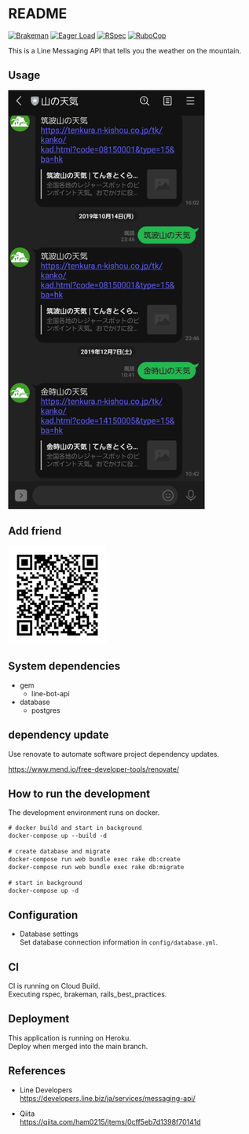 # README

[![Brakeman](https://github.com/ham0215/line_message_yamanotenki/actions/workflows/brakeman.yml/badge.svg)](https://github.com/ham0215/line_message_yamanotenki/actions/workflows/brakeman.yml)
[![Eager Load](https://github.com/ham0215/line_message_yamanotenki/actions/workflows/eager_load.yml/badge.svg)](https://github.com/ham0215/line_message_yamanotenki/actions/workflows/eager_load.yml)
[![RSpec](https://github.com/ham0215/line_message_yamanotenki/actions/workflows/rspec.yml/badge.svg)](https://github.com/ham0215/line_message_yamanotenki/actions/workflows/rspec.yml)
[![RuboCop](https://github.com/ham0215/line_message_yamanotenki/actions/workflows/rubocop.yml/badge.svg)](https://github.com/ham0215/line_message_yamanotenki/actions/workflows/rubocop.yml)

This is a Line Messaging API that tells you the weather on the mountain.

## Usage

<img src="https://github.com/ham0215/line_message_yamanotenki/blob/main/yamanotenki.jpg" width=400px>

## Add friend

<img src="https://github.com/ham0215/line_message_yamanotenki/blob/main/qr.png" width="200px">

## System dependencies

- gem
  - line-bot-api
- database
  - postgres
  
## dependency update

Use renovate to automate software project dependency updates.

https://www.mend.io/free-developer-tools/renovate/

## How to run the development

The development environment runs on docker.

```
# docker build and start in background
docker-compose up --build -d

# create database and migrate
docker-compose run web bundle exec rake db:create
docker-compose run web bundle exec rake db:migrate

# start in background
docker-compose up -d
```

## Configuration

- Database settings  
  Set database connection information in `config/database.yml`.

## CI

CI is running on Cloud Build.  
Executing rspec, brakeman, rails_best_practices.

## Deployment

This application is running on Heroku.  
Deploy when merged into the main branch.

## References

- Line Developers  
  https://developers.line.biz/ja/services/messaging-api/

- Qiita  
  https://qiita.com/ham0215/items/0cff5eb7d1398f70141d
